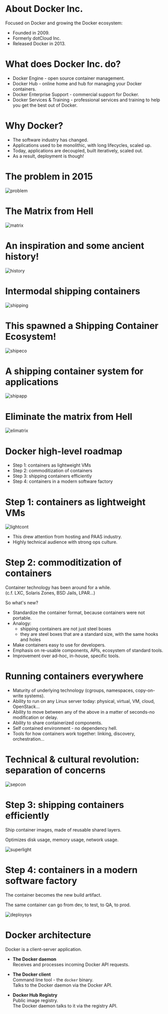 <!SLIDE>
# About Docker Inc.

Focused on Docker and growing the Docker ecosystem:

* Founded in 2009.
* Formerly dotCloud Inc.
* Released Docker in 2013.

<!SLIDE>
# What does Docker Inc. do?

* Docker Engine - open source container management.
* Docker Hub - online home and hub for managing your Docker containers.
* Docker Enterprise Support - commercial support for Docker.
* Docker Services & Training - professional services and training to help
  you get the best out of Docker.

<!SLIDE>
# Why Docker?

* The software industry has changed.
* Applications used to be monolithic, with long lifecycles, scaled up.
* Today, applications are decoupled, built iteratively, scaled out.
* As a result, deployment is though!

<!SLIDE>
# The problem in 2015

![problem](problem.png)

<!SLIDE>
# The Matrix from Hell

![matrix](matrix.png)

<!SLIDE>
# An inspiration and some ancient history!

![history](history.png)

<!SLIDE>
# Intermodal shipping containers

![shipping](shipping.png)

<!SLIDE>
# This spawned a Shipping Container Ecosystem!

![shipeco](shipeco.png)

<!SLIDE>
# A shipping container system for applications

![shipapp](appcont.png)

<!SLIDE>
# Eliminate the matrix from Hell

![elimatrix](elimatrix.png)

<!SLIDE>
# Docker high-level roadmap

* Step 1: containers as lightweight VMs
* Step 2: commoditization of containers
* Step 3: shipping containers efficiently
* Step 4: containers in a modern software factory

<!SLIDE>
# Step 1: containers as lightweight VMs

![lightcont](lightcont.png)

* This drew attention from hosting and PAAS industry.
* Highly technical audience with strong ops culture.

<!SLIDE>
# Step 2: commoditization of containers

Container technology has been around for a while.
<br/>(c.f. LXC, Solaris Zones, BSD Jails, LPAR...)

So what's new?

* Standardize the container format, because containers were not portable.
* Analogy: 
  - shipping containers are not just steel boxes
  - they are steel boxes that are a standard size, with the same hooks and holes
* Make containers easy to use for developers.
* Emphasis on re-usable components, APIs, ecosystem of standard tools.
* Improvement over ad-hoc, in-house, specific tools.

<!SLIDE>
# Running containers everywhere

* Maturity of underlying technology (cgroups, namespaces, copy-on-write systems).
* Ability to run on any Linux server today: physical, virtual, VM, cloud, OpenStack...
* Ability to move between any of the above in a matter of seconds-no modification or delay.
* Ability to share containerized components.
* Self contained environment - no dependency hell.
* Tools for how containers work together: linking, discovery, orchestration...

<!SLIDE>
# Technical & cultural revolution: separation of concerns

![sepcon](sepcon.png)

<!SLIDE>
# Step 3: shipping containers efficiently

Ship container images, made of reusable shared layers.

Optimizes disk usage, memory usage, network usage.

![superlight](superlight.png)

<!SLIDE>
# Step 4: containers in a modern software factory

The container becomes the new build artifact.

The same container can go from dev, to test, to QA, to prod.

![deploysys](deploysys.png)


<!SLIDE>
# Docker architecture

Docker is a client-server application.

* **The Docker daemon**
  <br/>Receives and processes incoming Docker API requests.

* **The Docker client**
  <br/>Command line tool - the ``docker`` binary.
  <br/>Talks to the Docker daemon via the Docker API.

* **Docker Hub Registry**
  <br/>Public image registry.
  <br/>The Docker daemon talks to it via the registry API.

